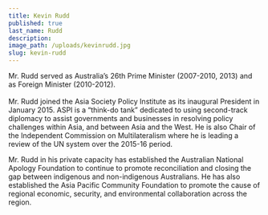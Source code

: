 ```yaml
---
title: Kevin Rudd
published: true
last_name: Rudd
description:
image_path: /uploads/kevinrudd.jpg
slug: kevin-rudd
---
```



Mr. Rudd served as Australia’s 26th Prime Minister (2007-2010, 2013) and as Foreign Minister (2010-2012).
<br>
<br>Mr. Rudd joined the Asia Society Policy Institute as its inaugural President in January 2015. ASPI is a “think-do tank” dedicated to using second-track diplomacy to assist governments and businesses in resolving policy challenges within Asia, and between Asia and the West. He is also Chair of the Independent Commission on Multilateralism where he is leading a review of the UN system over the 2015-16 period.

Mr. Rudd in his private capacity has established the Australian National Apology Foundation to continue to promote reconciliation and closing the gap between indigenous and non-indigenous Australians. He has also established the Asia Pacific Community Foundation to promote the cause of regional economic, security, and environmental collaboration across the region.